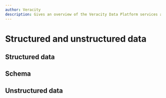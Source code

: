 ```yaml
---
author: Veracity
description: Gives an overview of the Veracity Data Platform services and related components.
---
```


# Structured and unstructured data

## Structured data

## Schema

## Unstructured data